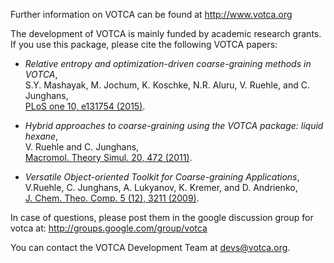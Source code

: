Further information on VOTCA can be found at http://www.votca.org

The development of VOTCA is mainly funded by academic research grants.
If you use this package, please cite the following VOTCA papers:

* _Relative entropy and optimization-driven coarse-graining methods in VOTCA_,  
  S.Y. Mashayak, M. Jochum, K. Koschke, N.R. Aluru, V. Ruehle, and C. Junghans,  
  [PLoS one 10, e131754 (2015)](http://dx.doi.org/10.1371/journal.pone.0131754).

* _Hybrid approaches to coarse-graining using the VOTCA package: liquid hexane_,  
  V. Ruehle and C. Junghans,  
  [Macromol. Theory Simul. 20, 472 (2011)](http://dx.doi.org/10.1002/mats.201100011).

* _Versatile Object-oriented Toolkit for Coarse-graining Applications_,  
  V.Ruehle, C. Junghans, A. Lukyanov, K. Kremer, and D. Andrienko,  
  [J. Chem. Theo. Comp. 5 (12), 3211 (2009)](http://dx.doi.org/10.1021/ct900369w).

In case of questions, please post them in the google discussion group
for votca at: http://groups.google.com/group/votca

You can contact the VOTCA Development Team at devs@votca.org.
